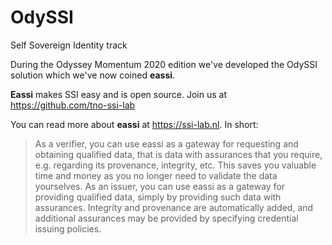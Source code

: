 # OdySSI
Self Sovereign Identity track

During the Odyssey Momentum 2020 edition we've developed the OdySSI solution which we've now coined **eassi**.

**Eassi** makes SSI easy and is open source. Join us at https://github.com/tno-ssi-lab

You can read more about **eassi** at https://ssi-lab.nl. In short:
> As a verifier, you can use eassi as a gateway for requesting and obtaining qualified data, that is data with assurances that you require, e.g. regarding its provenance, integrity, etc. This saves you valuable time and money as you no longer need to validate the data yourselves. As an issuer, you can use eassi as a gateway for providing qualified data, simply by providing such data with assurances. Integrity and provenance are automatically added, and additional assurances may be provided by specifying credential issuing policies.

